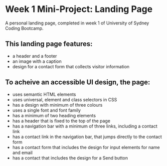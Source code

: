 # Week 1 Mini-Project: Landing Page
A personal landing page, completed in week 1 of University of Sydney Coding Bootcamp.
## This landing page features:
- a header and a footer
- an image with a caption
- design for a contact form that collects visitor information
## To acheive an accessible UI design, the page:
- uses semantic HTML elements
- uses universal, element and class selectors in CSS
- has a design with minimum of three colours
- uses a single font and font family
- has a minimum of two heading elements
- has a header that is fixed to the top of the page
- has a navigation bar with a minimum of three links, including a contact link
- has a contact link in the navigation bar, that jumps directly to the contact form
- has a contact form that includes the design for input elements for name and email
- has a contact that includes the design for a Send button



